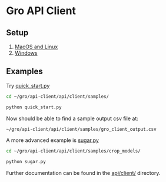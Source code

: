 # Gro API Client

## Setup

1. [MacOS and Linux](unix-setup.md)
2. [Windows](windows-setup.md)

## Examples

Try [quick_start.py](api/client/samples/quick_start.py)

```sh
cd ~/gro/api-client/api/client/samples/

python quick_start.py
```

Now should be able to find a sample output csv file at:

```sh
~/gro/api-client/api/client/samples/gro_client_output.csv
```

A more advanced example is [sugar.py](api/client/samples/crop_models/sugar.py)

```sh
cd ~/gro/api-client/api/client/samples/crop_models/

python sugar.py
```

Further documentation can be found in the [api/client/](api/client) directory.
